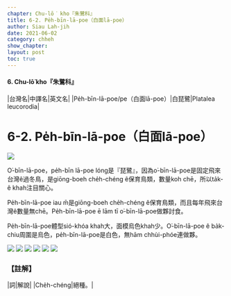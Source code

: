 ```yaml
---
chapter: Chu-lō͘ kho『朱鷺科』
title: 6-2. Pe̍h-bīn-lā-poe（白面lā-poe）
author: Siau Lah-jih
date: 2021-06-02
category: chheh
show_chapter:
layout: post
toc: true
---
```


#### 6. Chu-lō͘ kho『朱鷺科』

|台灣名|中譯名|英文名|
|Pe̍h-bīn-lā-poe/pe（白面lā-poe）|白琵鷺|Platalea leucorodia|


# 6-2. Pe̍h-bīn-lā-poe（白面lā-poe）

![](../too5/06/06-2-1.白面lā-poe.jpg)


O͘-bīn-lā-poe，pe̍h-bīn lā-poe lóng是『琵鷺』，因為o͘-bīn-lā-poe是固定飛來台灣ê過冬鳥，是giōng-boeh  che̍h-chéng ê保育鳥類，數量koh chē，所以ta̍k-ê khah注目關心。

Pe̍h-bīn-lā-poe iau m̄是giōng-boeh che̍h-chéng ê保育鳥類，而且每年飛來台灣ê數量無chē。Pe̍h-bīn-lā-poe ē lām tī o͘-bīn-lā-poe做夥討食。

Pe̍h-bīn-lā-poe體型sió-khóa khah大，面模烏色khah少。O͘-bīn-lā-poe ê ba̍k-chiu周圍是烏色，pe̍h-bīn-lā-poe是白色，無hām chhùi-phóe連做夥。


![](../too5/06/06-2-5.白面lā-poe.jpg)
![](../too5/06/06-2-3.白面lā-poe.jpg)
![](../too5/06/06-2-4.白面lā-poe.jpg)
![](../too5/06/06-2-2.白面lā-poe.jpg)
![](../too5/06/06-2-6.白面lā-poe.jpg)
![](../too5/06/06-2-7.白面lā-poe.jpg)


### 【註解】

|詞|解說|
|Che̍h-chéng|絕種。|


